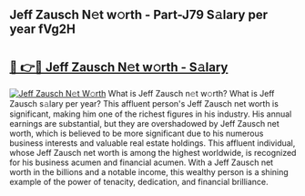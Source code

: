 ## Jeff Zausch N𝚎t w𝚘rth - Part-J79 S𝚊lary per year fVg2H

# <h2><a href="http://gc2c32a.nevu.top/?p=Jeff+Zausch">🔗 👉🔴 Jeff Zausch N𝚎t w𝚘rth - S𝚊lary</a></h2>

[![Jeff Zausch N𝚎t W𝚘rth](https://i.imgur.com/Oavwk0R.jpeg)](http://gc2c32a.nevu.top/?p=Jeff+Zausch)
What is Jeff Zausch n𝚎t w𝚘rth? What is Jeff Zausch s𝚊lary per year?
This affluent person's Jeff Zausch net worth is significant, making him one of the richest figures in his industry. His annual earnings are substantial, but they are overshadowed by Jeff Zausch net worth, which is believed to be more significant due to his numerous business interests and valuable real estate holdings. This affluent individual, whose Jeff Zausch net worth is among the highest worldwide, is recognized for his business acumen and financial acumen. With a Jeff Zausch net worth in the billions and a notable income, this wealthy person is a shining example of the power of tenacity, dedication, and financial brilliance.
